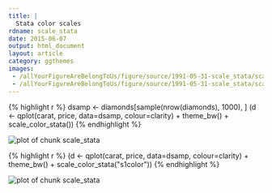 ```yaml
---
title: |
  Stata color scales
rdname: scale_stata
date: 2015-06-07
output: html_document
layout: article
category: ggthemes
images:
 - /allYourFigureAreBelongToUs/figure/source/1991-05-31-scale_stata/scale_stata-1.png
 - /allYourFigureAreBelongToUs/figure/source/1991-05-31-scale_stata/scale_stata-2.png
---
```





{% highlight r %}
dsamp <- diamonds[sample(nrow(diamonds), 1000), ]
(d <- qplot(carat, price, data=dsamp, colour=clarity)
               + theme_bw()
               + scale_color_stata())
{% endhighlight %}

![plot of chunk scale_stata](/allYourFigureAreBelongToUs/figure/source/1991-05-31-scale_stata/scale_stata-1.png) 

{% highlight r %}
(d <- qplot(carat, price, data=dsamp, colour=clarity)
               + theme_bw()
               + scale_color_stata("s1color"))
{% endhighlight %}

![plot of chunk scale_stata](/allYourFigureAreBelongToUs/figure/source/1991-05-31-scale_stata/scale_stata-2.png) 